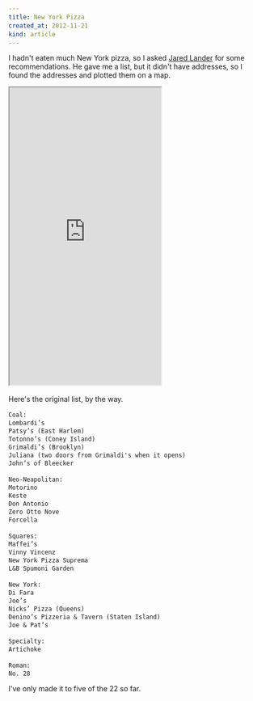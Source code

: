 ```yaml
---
title: New York Pizza
created_at: 2012-11-21
kind: article
---
```

I hadn't eaten much New York pizza, so I asked
[Jared Lander](http://www.jaredlander.com) for some recommendations. He gave me
a list, but it didn't have addresses, so I found the addresses and plotted them
on a map.

<iframe src='https://tlevine.cartodb.com/tables/new_york_pizza/embed_map' height="589px">
  <img src='preview.png' alt = 'A preview of the map'>
</iframe>

Here's the original list, by the way.

    Coal:
    Lombardi’s
    Patsy’s (East Harlem)
    Totonno’s (Coney Island)
    Grimaldi’s (Brooklyn)
    Juliana (two doors from Grimaldi's when it opens)
    John’s of Bleecker
  
    Neo-Neapolitan:
    Motorino
    Keste
    Don Antonio
    Zero Otto Nove
    Forcella
  
    Squares:
    Maffei’s
    Vinny Vincenz
    New York Pizza Suprema
    L&B Spumoni Garden
  
    New York:
    Di Fara
    Joe’s
    Nicks’ Pizza (Queens)
    Denino’s Pizzeria & Tavern (Staten Island)
    Joe & Pat’s
  
    Specialty:
    Artichoke
  
    Roman:
    No. 28

I've only made it to five of the 22 so far.
